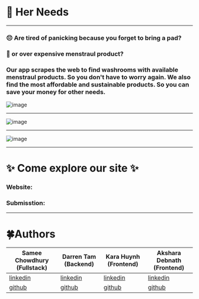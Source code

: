 # 💖 Her Needs 

** **

### 😔 Are tired of panicking because you forget to bring a pad? 
### 🤔 or over expensive menstraul product?

### Our app scrapes the web to find washrooms with available menstraul products. So you don't have to worry again. We also find the most affordable and sustainable products. So you can save your money for other needs.

![image](https://user-images.githubusercontent.com/70068533/169707244-e2487c6b-a56f-43b4-a397-25129ef49951.png)

** **

![image](https://user-images.githubusercontent.com/70068533/169707433-08925a74-3f66-4494-8a02-227162ae3404.png)

** **

![image](https://user-images.githubusercontent.com/70068533/169707457-214219f7-fd6e-42ab-9edd-b9fc23e20594.png)

** **

# ✨ Come explore our site ✨ 

### Website:

### Submisstion:

** **

# 🍀Authors

| Samee Chowdhury (Fullstack) | Darren Tam (Backend) | Kara Huynh (Frontend) | Akshara Debnath (Frontend) |
| --------------------------- | ------------- | ------------- | ------------- |
|   [linkedin](https://www.linkedin.com/in/samee-chowdhury/)   | [linkedin](https://www.linkedin.com/in/darrentam1/) | [linkedin](https://www.linkedin.com/in/kara-huynh/) | [linkedin](https://www.linkedin.com/in/akshara-debnath/) |
| [github](https://github.com/oceansam) | [github](https://github.com/KaraHuynh) | [github](https://github.com/KaraHuynh) | [github](https://github.com/akshxrx) |

